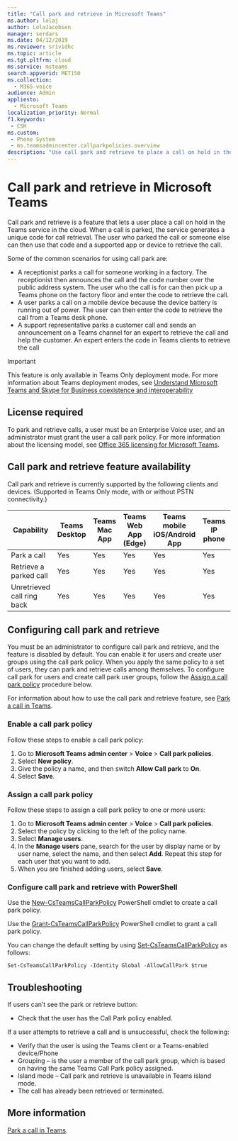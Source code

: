 ```yaml
---
title: "Call park and retrieve in Microsoft Teams"
ms.author: lolaj
author: LolaJacobsen
manager: serdars
ms.date: 04/12/2019
ms.reviewer: srividhc
ms.topic: article
ms.tgt.pltfrm: cloud
ms.service: msteams
search.appverid: MET150
ms.collection: 
  - M365-voice
audience: Admin
appliesto: 
  - Microsoft Teams
localization_priority: Normal
f1.keywords: 
 - CSH
ms.custom: 
 - Phone System
 - ms.teamsadmincenter.callparkpolicies.overview
description: "Use call park and retrieve to place a call on hold in the Teams service in the cloud."
---
```


# Call park and retrieve in Microsoft Teams

Call park and retrieve is a feature that lets a user place a call on hold in the Teams service in the cloud. When a call is parked, the service generates a unique code for call retrieval. The user who parked the call or someone else can then use that code and a supported app or device to retrieve the call. 

Some of the common scenarios for using call park are: 

- A receptionist parks a call for someone working in a factory. The receptionist then announces the call and the code number over the public address system. The user who the call is for can then pick up a Teams phone on the factory floor and enter the code to retrieve the call.
- A user parks a call on a mobile device because the device battery is running out of power. The user can then enter the code to retrieve the call from a Teams desk phone.
- A support representative parks a customer call and sends an announcement on a Teams channel for an expert to retrieve the call and help the customer. An expert enters the code in Teams clients to retrieve the call

> [!IMPORTANT]
> This feature is only available in Teams Only deployment mode. For more information about Teams deployment modes, see [Understand Microsoft Teams and Skype for Business coexistence and interoperability](teams-and-skypeforbusiness-coexistence-and-interoperability.md)

## License required

To park and retrieve calls, a user must be an Enterprise Voice user, and an administrator must grant the user a call park policy. For more information about the licensing model, see [Office 365 licensing for Microsoft Teams](office-365-licensing.md).

## Call park and retrieve feature availability

Call park and retrieve is currently supported by the following clients and devices. (Supported in Teams Only mode, with or without PSTN connectivity.)

| Capability | Teams Desktop | Teams Mac App | Teams Web App (Edge) |Teams mobile iOS/Android App | Teams IP phone | Skype for Business IP phone |
|------------|---------------|---------------|----------------------|-----------------------------|----------------|-----------------------------|
| Park a call | Yes | Yes | Yes | Yes | Yes | No |
| Retrieve a parked call | Yes | Yes | Yes | Yes | Yes | No |
| Unretrieved call ring back | Yes | Yes | Yes | Yes | Yes | No |

## Configuring call park and retrieve

You must be an administrator to configure call park and retrieve, and the feature is disabled by default. You can enable it for users and create user groups using the call park policy. When you apply the same policy to a set of users, they can park and retrieve calls among themselves. To configure call park for users and create call park user groups, follow the [Assign a call park policy](#assign-a-call-park-policy) procedure below.

For information about how to use the call park and retrieve feature, see [Park a call in Teams](https://support.office.com/article/park-a-call-in-teams-8538c063-d676-4e9a-8045-fc3b7299bb2f).

### Enable a call park policy

Follow these steps to enable a call park policy:

1. Go to **Microsoft Teams admin center** > **Voice** > **Call park policies**.
2. Select **New policy**.
3. Give the policy a name, and then switch **Allow Call park** to **On**.
4. Select **Save**.

### Assign a call park policy

Follow these steps to assign a call park policy to one or more users:

1. Go to **Microsoft Teams admin center** > **Voice** > **Call park policies**.
2. Select the policy by clicking to the left of the policy name.
3. Select **Manage users**.
4. In the **Manage users** pane, search for the user by display name or by user name, select the name, and then select **Add**. Repeat this step for each user that you want to add.
5. When you are finished adding users, select **Save**.
 
### Configure call park and retrieve with PowerShell

Use the [New-CsTeamsCallParkPolicy](https://docs.microsoft.com/powershell/module/skype/new-csteamscallparkpolicy?view=skype-ps) PowerShell cmdlet to create a call park policy.

Use the [Grant-CsTeamsCallParkPolicy](https://docs.microsoft.com/powershell/module/skype/grant-csteamscallparkpolicy?view=skype-ps) PowerShell cmdlet to grant a call park policy.

You can change the default setting by using [Set-CsTeamsCallParkPolicy](https://docs.microsoft.com/powershell/module/skype/set-csteamscallparkpolicy?view=skype-ps) as follows:

`Set-CsTeamsCallParkPolicy -Identity Global -AllowCallPark $true`


## Troubleshooting

If users can’t see the park or retrieve button: 

- Check that the user has the Call Park policy enabled. 

If a user attempts to retrieve a call and is unsuccessful, check the following:

- Verify that the user is using the Teams client or a Teams-enabled device/Phone
- Grouping – is the user a member of the call park group, which is based on having the same Teams Call Park policy assigned. 
- Island mode – Call park and retrieve is unavailable in Teams island mode.
- The call has already been retrieved or terminated.

## More information

[Park a call in Teams](https://support.office.com/article/park-a-call-in-teams-8538c063-d676-4e9a-8045-fc3b7299bb2f).
